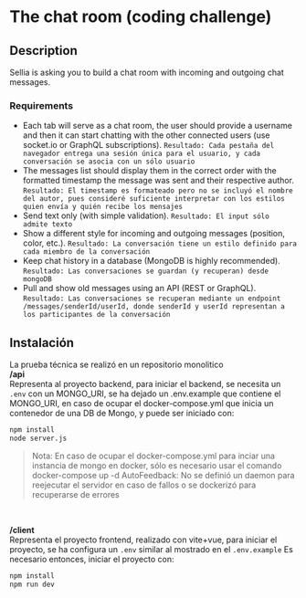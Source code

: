 # The chat room (coding challenge)

## Description
Sellia is asking you to build a chat room with incoming and outgoing chat messages.

### Requirements
- Each tab will serve as a chat room, the user should provide a username and then it can start chatting with the other connected users (use socket.io or GraphQL subscriptions).
  `Resultado: Cada pestaña del navegador entrega una sesión única para el usuario, y cada conversación se asocia con un sólo usuario`
- The messages list should display them in the correct order with the formatted timestamp the
message was sent and their respective author. `Resultado: El timestamp es formateado pero no se incluyó el nombre del autor, pues consideré suficiente interpretar con los estilos quien envía y quién recibe los mensajes`
- Send text only (with simple validation). `Resultado: El input sólo admite texto`
- Show a different style for incoming and outgoing messages (position, color, etc.). `Resultado: La conversación tiene un estilo definido para cada miembro de la conversación`
- Keep chat history in a database (MongoDB is highly recommended). `Resultado: Las conversaciones se guardan (y recuperan) desde mongoDB`
- Pull and show old messages using an API (REST or GraphQL). `Resultado: Las conversaciones se recuperan mediante un endpoint /messages/senderId/userId, donde senderId y userId representan a los participantes de la conversación`


## Instalación

La prueba técnica se realizó en un repositorio monolitico
<br/>
**/api** 
<br/>Representa al proyecto backend, para iniciar el backend, se necesita un `.env` con un MONGO_URI, se ha dejado un .env.example que contiene el MONGO_URI, en caso de ocupar el docker-compose.yml que inicia un contenedor de una DB de Mongo, y puede ser iniciado con:

```sh
npm install
node server.js
```

> Nota: En caso de ocupar el docker-compose.yml para inciar una instancia de mongo en docker, sólo es necesario usar el comando docker-compose up -d
AutoFeedback: No se definió un daemon para reejecutar el servidor en caso de fallos o se dockerizó para recuperarse de errores

<br/>

**/client**
<br/>
Representa el proyecto frontend, realizado con vite+vue, para iniciar el proyecto, se ha configura un `.env` similar al mostrado en el `.env.example`
Es necesario entonces, iniciar el proyecto con:

```sh
npm install
npm run dev
```
